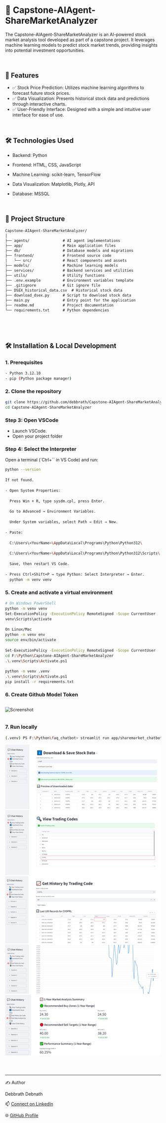 # 🤖 Capstone-AIAgent-ShareMarketAnalyzer

The Capstone-AIAgent-ShareMarketAnalyzer is an AI-powered stock market analysis tool developed as part of a capstone project. It leverages machine learning models to predict stock market trends, providing insights into potential investment opportunities.

<br/>

## 🚀 Features

- ✅ Stock Price Prediction: Utilizes machine learning algorithms to forecast future stock prices.
- ✅ Data Visualization: Presents historical stock data and predictions through interactive charts.
- ✅ User-Friendly Interface:  Designed with a simple and intuitive user interface for ease of use.

<br/>

## 🛠️ Technologies Used

- Backend: Python

- Frontend: HTML, CSS, JavaScript

- Machine Learning: scikit-learn, TensorFlow

- Data Visualization: Matplotlib, Plotly, API

- Database: MSSQL

<br/>

## 📂 Project Structure

```
Capstone-AIAgent-ShareMarketAnalyzer/
│
├── agents/               # AI agent implementations
├── app/                  # Main application files
├── db/                   # Database models and migrations
├── frontend/             # Frontend source code
│   └── src/              # React components and assets
├── models/               # Machine learning models
├── services/             # Backend services and utilities
├── utils/                # Utility functions
├── .env.example          # Environment variables template
├── .gitignore            # Git ignore file
├── DSEX_historical_data.csv  # Historical stock data
├── download_dsex.py      # Script to download stock data
├── main.py               # Entry point for the application
├── readme.md             # Project documentation
└── requirements.txt      # Python dependencies



```
<br/>

## 🛠 Installation & Local Development
### 1. Prerequisites
```bash
- Python 3.12.10
- pip (Python package manager)
```
### 2. Clone the repository
```bash
git clone https://github.com/debbrath/Capstone-AIAgent-ShareMarketAnalyzer.git
cd Capstone-AIAgent-ShareMarketAnalyzer
```
### Step 3: Open VSCode
- Launch VSCode.
- Open your project folder 
### Step 4: Select the Interpreter
Open a terminal (`Ctrl+`` in VS Code) and run:
```bash
python --version

If not found.

- Open System Properties:

  Press Win + R, type sysdm.cpl, press Enter.

  Go to Advanced → Environment Variables.

  Under System variables, select Path → Edit → New.

- Paste:

  C:\Users\<YourName>\AppData\Local\Programs\Python\Python312\

  C:\Users\<YourName>\AppData\Local\Programs\Python\Python312\Scripts\

  Save, then restart VS Code.

- Press Ctrl+Shift+P → type Python: Select Interpreter → Enter.
  python -m venv venv

```

### 5. Create and activate a virtual environment
```bash
# On Windows PowerShell
python -m venv venv
Set-ExecutionPolicy -ExecutionPolicy RemoteSigned -Scope CurrentUser
venv\Scripts\activate

On Linux/Mac
python -m venv env
source env/bin/activate

Set-ExecutionPolicy -ExecutionPolicy RemoteSigned -Scope CurrentUser
cd F:\Python\Capstone-AIAgent-ShareMarketAnalyzer
.\.venv\Scripts\Activate.ps1

python -m venv .venv
.\.venv\Scripts\Activate.ps1
pip install -r requirements.txt

```
### 6. Create Github Model Token
```bash

```
![Screenshot](https://github.com/debbrath/FAQ_Chatbot/blob/main/image/githubModel-token.png)

```
```

### 7. Run locally
```bash
(.venv) PS F:\Python\faq_chatbot> streamlit run app/sharemarket_chatbot.py

```
![Screenshot](https://github.com/debbrath/Capstone-AIAgent-ShareMarketAnalyzer/blob/main/image/cap_1.png)
![Screenshot](https://github.com/debbrath/Capstone-AIAgent-ShareMarketAnalyzer/blob/main/image/cap_2.png)
![Screenshot](https://github.com/debbrath/Capstone-AIAgent-ShareMarketAnalyzer/blob/main/image/cap_3.png)
![Screenshot](https://github.com/debbrath/Capstone-AIAgent-ShareMarketAnalyzer/blob/main/image/cap_4.png)
![Screenshot](https://github.com/debbrath/Capstone-AIAgent-ShareMarketAnalyzer/blob/main/image/cap_5.png)

```
```

<br/>


---

✍️ Author

Debbrath Debnath

📫 [Connect on LinkedIn](https://www.linkedin.com/in/debbrathdebnath/)

🌐 [GitHub Profile](https://github.com/debbrath) 





